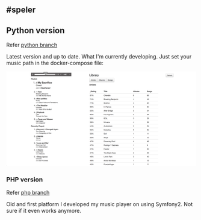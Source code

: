 #speler
---

## Python version

Refer [python branch](https://github.com/Tjorriemorrie/speler/tree/python)

Latest version and up to date. What I'm currently developing. Just set your music path in the docker-compose file:

![alt tag](python.png)



### PHP version

Refer [php branch](https://github.com/Tjorriemorrie/speler/tree/php)

Old and first platform I developed my music player on using Symfony2. Not sure if it even works anymore.

